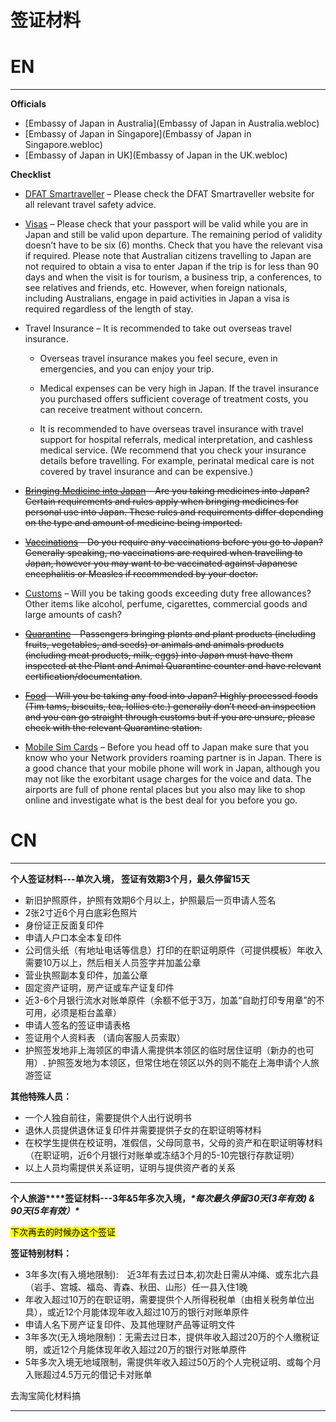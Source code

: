 # 签证材料

# EN 
----

**Officials**

* [Embassy of Japan in Australia](Embassy of Japan in Australia.webloc)
* [Embassy of Japan in Singapore](Embassy of Japan in Singapore.webloc)
* [Embassy of Japan in UK](Embassy of Japan in the UK.webloc)

**Checklist**

*  [DFAT Smartraveller](https://www.smartraveller.gov.au/destinations/asia/japan) – Please check the DFAT Smartraveller website for all relevant travel safety advice.

* [Visas](http://www.au.emb-japan.go.jp/itpr_en/visa_enquiries.html) – Please check that your passport will be valid while you are in Japan and still be valid upon departure. The remaining period of validity doesn’t have to be six (6) months. Check that you have the relevant visa if required. Please note that Australian citizens travelling to Japan are not required to obtain a visa to enter Japan if the trip is for less than 90 days and when the visit is for tourism, a business trip, a conferences, to see relatives and friends, etc. However, when foreign nationals, including Australians, engage in paid activities in Japan a visa is required regardless of the length of stay.


* Travel Insurance – It is recommended to take out overseas travel insurance.
    *  Overseas travel insurance makes you feel secure, even in emergencies, and you can enjoy your trip. 

    * Medical expenses can be very high in Japan. If the travel insurance you purchased offers sufficient coverage of treatment costs, you can receive treatment without concern.
    *  It is recommended to have overseas travel insurance with travel support for hospital referrals, medical interpretation, and cashless medical service. (We recommend that you check your insurance details before travelling. For example, perinatal medical care is not covered by travel insurance and can be expensive.)

* ~~[Bringing Medicine into Japan](http://www.au.emb-japan.go.jp/itpr_en/visa_medicine_en.html) – Are you taking medicines into Japan? Certain requirements and rules apply when bringing medicines for personal use into Japan. These rules and requirements differ depending on the type and amount of medicine being imported.~~

* ~~[Vaccinations](http://www.au.emb-japan.go.jp/itpr_en/visa_vaccinations_en.html) – Do you require any vaccinations before you go to Japan? Generally speaking, no vaccinations are required when travelling to Japan, however you may want to be vaccinated against Japanese encephalitis or Measles if recommended by your doctor.~~

* [Customs](http://www.au.emb-japan.go.jp/itpr_en/visa_customs_en.html) – Will you be taking goods exceeding duty free allowances? Other items like alcohol, perfume, cigarettes, commercial goods and large amounts of cash?

* ~~[Quarantine](http://www.au.emb-japan.go.jp/itpr_en/visa_quarantine_en.html) – Passengers bringing plants and plant products (including fruits, vegetables, and seeds) or animals and animals products (including meat products, milk, eggs) into Japan must have them inspected at the Plant and Animal Quarantine counter and have relevant certification/documentation~~.

* ~~[Food](http://www.au.emb-japan.go.jp/itpr_en/visa_quarantine_en.html) – Will you be taking any food into Japan? Highly processed foods (Tim tams, biscuits, tea, lollies etc.) generally don’t need an inspection and you can go straight through customs but if you are unsure, please check with the relevant Quarantine station.~~

* [Mobile Sim Cards](http://www.au.emb-japan.go.jp/itpr_en/visa_mobile_en.html) – Before you head off to Japan make sure that you know who your Network providers roaming partner is in Japan. There is a good chance that your mobile phone will work in Japan, although you may not like the exorbitant usage charges for the voice and data. The airports are full of phone rental places but you also may like to shop online and investigate what is the best deal for you before you go.

# CN

----
**个人签证材料---单次入境， 签证有效期3个月，最久停留15天**

- 新旧护照原件，护照有效期6个月以上，护照最后一页申请人签名
- 2张2寸近6个月白底彩色照片
- 身份证正反面复印件
- 申请人户口本全本复印件
- 公司信头纸（有地址电话等信息）打印的在职证明原件（可提供模板）年收入需要10万以上，然后相关人员签字并加盖公章
- 营业执照副本复印件，加盖公章
- 固定资产证明，房产证或车产证复印件
- 近3-6个月银行流水对账单原件（余额不低于3万，加盖“自助打印专用章”的不可用，必须是柜台盖章）
- 申请人签名的签证申请表格
- 签证用个人资料表 （请向客服人员索取）
- 护照签发地非上海领区的申请人需提供本领区的临时居住证明（新办的也可用）. 护照签发地为本领区，但常住地在领区以外的则不能在上海申请个人旅游签证

**其他特殊人员：**

- 一个人独自前往，需要提供个人出行说明书
- 退休人员提供退休证复印件并需要提供子女的在职证明等材料
- 在校学生提供在校证明，准假信，父母同意书，父母的资产和在职证明等材料（在职证明，近6个月银行对账单或冻结3个月的5-10完银行存款证明）
- 以上人员均需提供关系证明，证明与提供资产者的关系

---

**个人旅游****签证材料---3年&5年多次入境，*****\*每次最久停留30天(3年有效) & 90天(5年有效）\****

<mark>下次再去的时候办这个签证</mark>

**签证特别材料：**

- 3年多次(有入境地限制):　近3年有去过日本,初次赴日需从冲绳、或东北六县（岩手、宫城、福岛、青森、秋田、山形）任一县入住1晚
- 年收入超过10万的在职证明，需要提供个人所得税税单（由相关税务单位出具），或近12个月能体现年收入超过10万的银行对账单原件
- 申请人名下房产证复印件、及其他理财产品等证明文件
- 3年多次(无入境地限制)：无需去过日本，提供年收入超过20万的个人缴税证明，或近12个月能体现年收入超过20万的银行对账单原件
- 5年多次入境无地域限制，需提供年收入超过50万的个人完税证明、或每个月入账超过4.5万元的借记卡对账单

去淘宝简化材料搞

---

